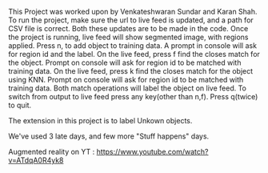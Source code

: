 This Project was worked upon by Venkateshwaran Sundar and Karan Shah.
To run the project, make sure the url to live feed is updated, and a path for CSV file is correct. Both these updates are to be made in the code.
Once the project is running, live feed will show segmented image, with regions applied. Press n, to add object to training data. A prompt in console will ask for region id and the label.
On the live feed, press f find the closes match for the object. Prompt on console will ask for region id to be matched with training data.
On the live feed, press k find the closes match for the object using KNN. Prompt on console will ask for region id to be matched with training data.
Both match operations will label the object on live feed. To switch from output to live feed press any key(other than n,f).
Press q(twice) to quit.

The extension in this project is to label Unkown objects.

We've used 3 late days, and few more "Stuff happens" days. 

Augmented reality on YT : https://www.youtube.com/watch?v=ATdqA0R4yk8

